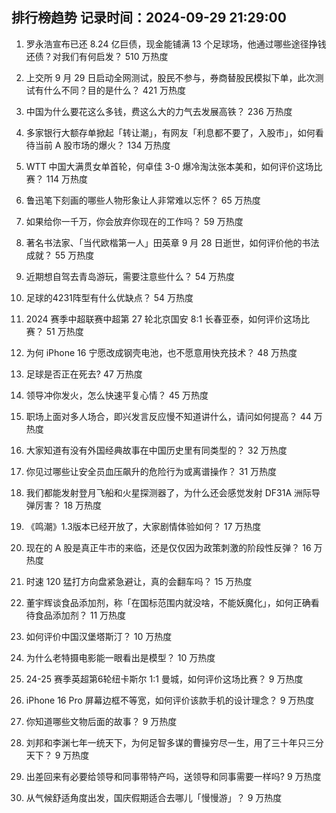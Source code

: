 
## 排行榜趋势 记录时间：2024-09-29 21:29:00
  
  1. 罗永浩宣布已还 8.24 亿巨债，现金能铺满 13 个足球场，他通过哪些途径挣钱还债？对我们有何启发？ 510 万热度
    
  2. 上交所 9 月 29 日启动全网测试，股民不参与，券商替股民模拟下单，此次测试有什么不同？目的是什么？ 421 万热度
    
  3. 中国为什么要花这么多钱，费这么大的力气去发展高铁？ 236 万热度
    
  4. 多家银行大额存单掀起「转让潮」，有网友「利息都不要了，入股市」，如何看待当前 A 股市场的爆火？ 134 万热度
    
  5. WTT 中国大满贯女单首轮，何卓佳 3-0 爆冷淘汰张本美和，如何评价这场比赛？ 114 万热度
    
  6. 鲁迅笔下刻画的哪些人物形象让人非常难以忘怀？ 65 万热度
    
  7. 如果给你一千万，你会放弃你现在的工作吗？ 59 万热度
    
  8. 著名书法家、「当代欧楷第一人」田英章 9 月 28 日逝世，如何评价他的书法成就？ 55 万热度
    
  9. 近期想自驾去青岛游玩，需要注意些什么？ 54 万热度
    
  10. 足球的4231阵型有什么优缺点？ 54 万热度
    
  11. 2024 赛季中超联赛中超第 27 轮北京国安 8:1 长春亚泰，如何评价这场比赛？ 51 万热度
    
  12. 为何 iPhone 16 宁愿改成钢壳电池，也不愿意用快充技术？ 48 万热度
    
  13. 足球是否正在死去? 47 万热度
    
  14. 领导冲你发火，怎么快速平复心情？ 45 万热度
    
  15. 职场上面对多人场合，即兴发言反应慢不知道讲什么，请问如何提高？ 44 万热度
    
  16. 大家知道有没有外国经典故事在中国历史里有同类型的？ 32 万热度
    
  17. 你见过哪些让安全员血压飙升的危险行为或离谱操作？ 31 万热度
    
  18. 我们都能发射登月飞船和火星探测器了，为什么还会感觉发射 DF31A 洲际导弹厉害？ 18 万热度
    
  19. 《鸣潮》1.3版本已经开放了，大家剧情体验如何？ 17 万热度
    
  20. 现在的 A 股是真正牛市的来临，还是仅仅因为政策刺激的阶段性反弹？ 16 万热度
    
  21. 时速 120 猛打方向盘紧急避让，真的会翻车吗？ 15 万热度
    
  22. 董宇辉谈食品添加剂，称「在国标范围内就没啥，不能妖魔化」，如何正确看待食品添加剂？ 11 万热度
    
  23. 如何评价中国汉堡塔斯汀？ 10 万热度
    
  24. 为什么老特摄电影能一眼看出是模型？ 10 万热度
    
  25. 24-25 赛季英超第6轮纽卡斯尔 1:1 曼城，如何评价这场比赛？ 9 万热度
    
  26. iPhone 16 Pro 屏幕边框不等宽，如何评价该款手机的设计理念？ 9 万热度
    
  27. 你知道哪些文物后面的故事？ 9 万热度
    
  28. 刘邦和李渊七年一统天下，为何足智多谋的曹操穷尽一生，用了三十年只三分天下？ 9 万热度
    
  29. 出差回来有必要给领导和同事带特产吗，送领导和同事需要一样吗? 9 万热度
    
  30. 从气候舒适角度出发，国庆假期适合去哪儿「慢慢游」？ 9 万热度
    